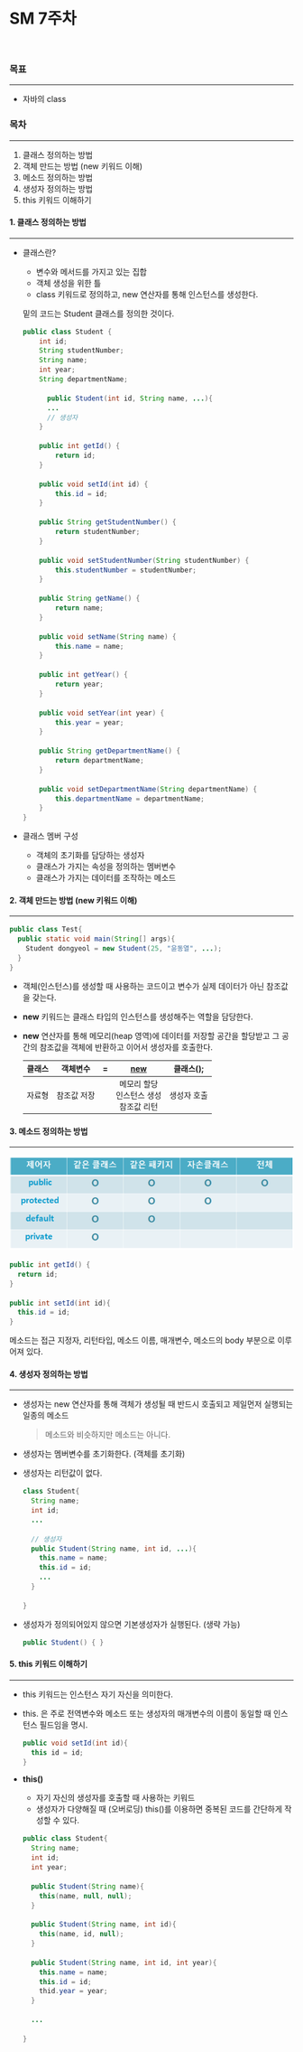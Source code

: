 # SM 7주차

​		

### 목표

---

* 자바의 class



### 목차

---

1. 클래스 정의하는 방법
2. 객체 만드는 방법 (new 키워드 이해)
3. 메소드 정의하는 방법
4. 생성자 정의하는 방법
5. this 키워드 이해하기





#### 1. 클래스 정의하는 방법

---

* 클래스란?

  * 변수와 메서드를 가지고 있는 집합
  * 객체 생성을 위한 틀
  * class 키워드로 정의하고, new 연산자를 통해 인스턴스를 생성한다.

  

  밑의 코드는 Student  클래스를 정의한 것이다.

  ```java
  public class Student {
      int id;
      String studentNumber;
      String name;
      int year;
      String departmentName;
  
    	public Student(int id, String name, ...){
        ...
        // 생성자
      }
    
      public int getId() {
          return id;
      }
  
      public void setId(int id) {
          this.id = id;
      }
  
      public String getStudentNumber() {
          return studentNumber;
      }
  
      public void setStudentNumber(String studentNumber) {
          this.studentNumber = studentNumber;
      }
  
      public String getName() {
          return name;
      }
  
      public void setName(String name) {
          this.name = name;
      }
  
      public int getYear() {
          return year;
      }
  
      public void setYear(int year) {
          this.year = year;
      }
  
      public String getDepartmentName() {
          return departmentName;
      }
  
      public void setDepartmentName(String departmentName) {
          this.departmentName = departmentName;
      }
  }
  ```



* 클래스 멤버 구성

  * 객체의 초기화를 담당하는 생성자
  * 클래스가 가지는 속성을 정의하는 멤버변수
  * 클래스가 가지는 데이터를 조작하는 메소드

  



#### 2. 객체 만드는 방법 (new 키워드 이해)

---

```java
public class Test{
  public static void main(String[] args){
    Student dongyeol = new Student(25, "윤동열", ...);
  }
}
```



* 객체(인스턴스)를 생성할 때 사용하는 코드이고 변수가 실제 데이터가 아닌 참조값을 갖는다.

* **new** 키워드는 클래스 타입의 인스턴스를 생성해주는 역할을 담당한다.

* **new** 연산자를 통해 메모리(heap 영역)에 데이터를 저장할 공간을 할당받고 그 공간의 참조값을 객체에 반환하고 이어서 생성자를 호출한다.

  | 클래스 |  객체변수   |  =   |                  <u>**new**</u>                  |  클래스();  |
  | :----: | :---------: | :--: | :----------------------------------------------: | :---------: |
  | 자료형 | 참조값 저장 |      | 메모리 할당<br /> 인스턴스 생성<br />참조값 리턴 | 생성자 호출 |

  



#### 3. 메소드 정의하는 방법

---

![접근제어자](image/access_modifier.png)

```java
public int getId() {
  return id;
}

public int setId(int id){
  this.id = id;
}
```

메소드는 접근 지정자, 리턴타입, 메소드 이름, 매개변수, 메소드의 body 부분으로 이루어져 있다.



#### 4. 생성자 정의하는 방법

---

* 생성자는 new 연산자를 통해 객체가 생성될 때 반드시 호출되고 제일먼저 실행되는 일종의 메소드

  > 메소드와 비슷하지만 메소드는 아니다.

* 생성자는 멤버변수를 초기화한다. (객체를 초기화)

* 생성자는 리턴값이 없다.

  ```java
  class Student{
    String name;
    int id;
    ...
      
    // 생성자
    public Student(String name, int id, ...){
      this.name = name;
      this.id = id;
      ...
    }
    
  }
  ```

* 생성자가 정의되어있지 않으면 기본생성자가 실행된다. (생략 가능)

  ```java
  public Student() { }
  ```

  



#### 5. this 키워드 이해하기

---

* this  키워드는 인스턴스 자기 자신을 의미한다.

* this. 은 주로 전역변수와 메소드 또는 생성자의 매개변수의 이름이 동일할 때 인스턴스 필드임을 명시.

  ```java
  public void setId(int id){
    this id = id;
  }
  ```



* **this()**

  * 자기 자신의 생성자를 호출할 때 사용하는 키워드
  * 생성자가 다양해질 때 (오버로딩) this()를 이용하면 중복된 코드를 간단하게 작성할 수 있다.

  ```java
  public class Student{
    String name;
    int id;
  	int year;
    
    public Student(String name){
      this(name, null, null);
    }
    
    public Student(String name, int id){
      this(name, id, null);
    }
    
    public Student(String name, int id, int year){
      this.name = name;
      this.id = id;
      thid.year = year;
    }
    
    ...
      
  }
  ```

  